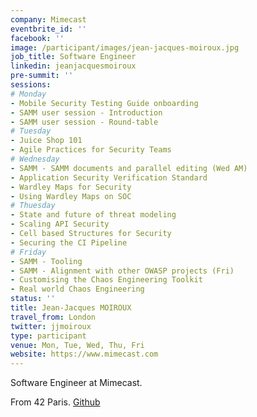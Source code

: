 ```yaml
---
company: Mimecast
eventbrite_id: ''
facebook: ''
image: /participant/images/jean-jacques-moiroux.jpg
job_title: Software Engineer
linkedin: jeanjacquesmoiroux
pre-summit: ''
sessions:
# Monday
- Mobile Security Testing Guide onboarding
- SAMM user session - Introduction
- SAMM user session - Round-table
# Tuesday
- Juice Shop 101
- Agile Practices for Security Teams
# Wednesday
- SAMM - SAMM documents and parallel editing (Wed AM)
- Application Security Verification Standard
- Wardley Maps for Security
- Using Wardley Maps on SOC
# Thuesday
- State and future of threat modeling
- Scaling API Security
- Cell based Structures for Security
- Securing the CI Pipeline
# Friday
- SAMM - Tooling
- SAMM - Alignment with other OWASP projects (Fri)
- Customising the Chaos Engineering Toolkit
- Real world Chaos Engineering
status: ''
title: Jean-Jacques MOIROUX
travel_from: London
twitter: jjmoiroux
type: participant
venue: Mon, Tue, Wed, Thu, Fri
website: https://www.mimecast.com
---
```


<!-- put more details about participant here -->
Software Engineer at Mimecast.

From 42 Paris. [Github](https://github.com/noxsnono)
